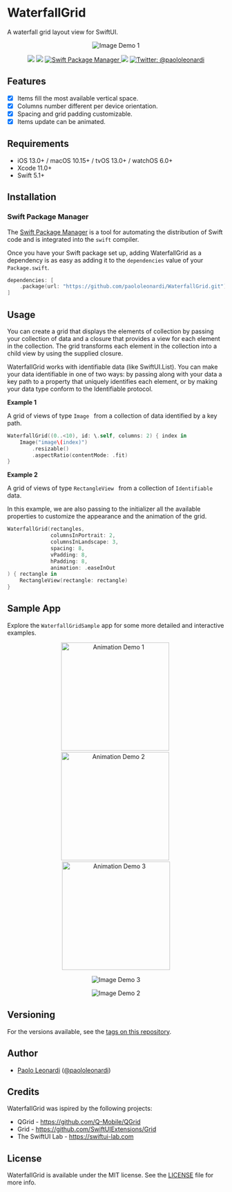 # WaterfallGrid

A waterfall grid layout view for SwiftUI.

<p align="center">
	<img src="https://paololeonardi.github.io/waterfallgrid/resources/demo1.png" alt="Image Demo 1"/>
</p>

<p align="center">
	<img src="https://img.shields.io/bitrise/deaf4a89eca9a69a?token=tU52Wx6TQeKRWAiTE5iS3g&style=flat" />
	<img src="https://img.shields.io/badge/Swift-5.1-red?style=flat" />
	<a href="https://swift.org/package-manager">
		<img src="https://img.shields.io/badge/spm-compatible-brightgreen.svg?style=flat" alt="Swift Package Manager" />
	</a>
	<img src="https://img.shields.io/github/v/tag/paololeonardi/WaterfallGrid?style=flat" />
	<a href="https://twitter.com/paololeonardi">
		<img src="https://img.shields.io/badge/contact-@paololeonardi-blue.svg?style=flat" alt="Twitter: @paololeonardi" />
	</a>
</p>

## Features

- [x] Items fill the most available vertical space.
- [x] Columns number different per device orientation.
- [x] Spacing and grid padding customizable.
- [x] Items update can be animated.

## Requirements

- iOS 13.0+ / macOS 10.15+ / tvOS 13.0+ / watchOS 6.0+
- Xcode 11.0+
- Swift 5.1+

## Installation

### Swift Package Manager

The [Swift Package Manager](https://swift.org/package-manager/) is a tool for automating the distribution of Swift code and is integrated into the `swift` compiler.

Once you have your Swift package set up, adding WaterfallGrid as a dependency is as easy as adding it to the `dependencies` value of your `Package.swift`.

```swift
dependencies: [
    .package(url: "https://github.com/paololeonardi/WaterfallGrid.git"))
]
```

## Usage

You can create a grid that displays the elements of collection by passing your collection of data and a closure that provides a view for each element in the collection. The grid transforms each element in the collection into a child view by using the supplied closure.

WaterfallGrid works with identifiable data (like SwiftUI.List). You can make your data identifiable in one of two ways: by passing along with your data a key path to a property that uniquely identifies each element, or by making your data type conform to the Identifiable protocol.

**Example 1**

A grid of views of type `Image ` from a collection of data identified by a key path.

```swift
WaterfallGrid((0..<10), id: \.self, columns: 2) { index in
	Image("image\(index)")
		.resizable()
		.aspectRatio(contentMode: .fit)
}
```

**Example 2**

A grid of views of type `RectangleView ` from a collection of `Identifiable` data.

In this example, we are also passing to the initializer all the available properties to customize the appearance and the animation of the grid.

```swift
WaterfallGrid(rectangles,
              columnsInPortrait: 2,
              columnsInLandscape: 3,
              spacing: 8,
              vPadding: 8,
              hPadding: 8,
              animation: .easeInOut
) { rectangle in
    RectangleView(rectangle: rectangle)
}
```

## Sample App
Explore the `WaterfallGridSample` app for some more detailed and interactive examples.

<p align="center">
	<img src="https://paololeonardi.github.io/waterfallgrid/resources/animation1.gif" alt="Animation Demo 1" width="250"/>&nbsp;
	<img src="https://paololeonardi.github.io/waterfallgrid/resources/animation2.gif" alt="Animation Demo 2" width="250"/>&nbsp;
	<img src="https://paololeonardi.github.io/waterfallgrid/resources/animation3.gif" alt="Animation Demo 3" width="250"/>
</p>
<p align="center">
	<img src="https://paololeonardi.github.io/waterfallgrid/resources/demo3.png" alt="Image Demo 3"/>
</p>
<p align="center">
	<img src="https://paololeonardi.github.io/waterfallgrid/resources/demo2.png" alt="Image Demo 2"/>
</p>

## Versioning

For the versions available, see the [tags on this repository](https://github.com/paololeonardi/WaterfallGrid/tags). 

## Author
* [Paolo Leonardi](https://github.com/paololeonardi) ([@paololeonardi](https://twitter.com/paololeonardi))

## Credits
WaterfallGrid was ispired by the following projects:

* QGrid - https://github.com/Q-Mobile/QGrid
* Grid - https://github.com/SwiftUIExtensions/Grid
* The SwiftUI Lab - https://swiftui-lab.com

## License

WaterfallGrid is available under the MIT license. See the [LICENSE](LICENSE) file for more info.

